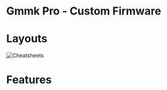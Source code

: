 <h1>Gmmk Pro - Custom Firmware</h1>
<h1>Layouts</h1>

![Cheatsheets](https://github.com/user-attachments/assets/e8291633-c664-4520-978c-6a1624b22633)
<h1>Features</h1>
